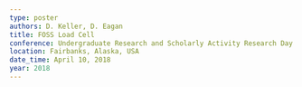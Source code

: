 ```yaml
---
type: poster
authors: D. Keller, D. Eagan
title: FOSS Load Cell
conference: Undergraduate Research and Scholarly Activity Research Day
location: Fairbanks, Alaska, USA
date_time: April 10, 2018
year: 2018
---
```

